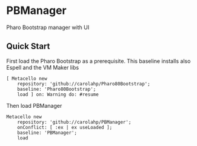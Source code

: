 # PBManager
Pharo Bootstrap manager with UI

## Quick Start

First load the Pharo Bootstrap as a prerequisite. This baseline installs also Espell and the VM Maker libs

```Smalltalk
[ Metacello new 
	repository: 'github://carolahp/Pharo80Bootstrap';
	baseline: 'Pharo80Bootstrap';
	load ] on: Warning do: #resume
```

Then load PBManager
```Smalltalk
Metacello new 
	repository: 'github://carolahp/PBManager';
	onConflict: [ :ex | ex useLoaded ];
	baseline: 'PBManager';
	load
```
